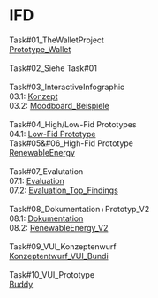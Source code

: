 # IFD
Task#01_TheWalletProject
<br>
<a href="https://github.com/RedouAin/IFD/blob/main/Task%2301_TheWalletProject/Prototype_Wallet.pdf">Prototype_Wallet</a>
<br>
<br>
Task#02_Siehe Task#01
<br>
<br>
Task#03_InteractiveInfographic
<br>
03.1: <a href="https://github.com/RedouAin/IFD/blob/main/Task%2303_InteractiveInfographic/Grobes%20Konzept_Renewable%20Energy.pdf">Konzept</a>
<br>
03.2: <a href="https://github.com/RedouAin/IFD/blob/main/Task%2303_InteractiveInfographic/Moodboard_Beispiele.pdf">Moodboard_Beispiele</a>
<br>
<br>
Task#04_High/Low-Fid Prototypes
<br>
04.1: <a href="https://github.com/RedouAin/IFD/blob/main/Task%2304_High%2CLow-Fid%20Prototype/Low-Fid%20Prototype.pdf">Low-Fid Prototype</a>
<br>
Task#05&#06_High-Fid Prototype
<br>
<a href="https://f8lqu3.axshare.com">RenewableEnergy</a>
<br>
<br>
Task#07_Evalutation
<br>
07.1: <a href="https://github.com/RedouAin/IFD/blob/main/Task%2307_Evaluation/Evaluation%20Prototyp_Fragebogen.pdf">Evaluation</a>
<br>
07.2: <a href="https://github.com/RedouAin/IFD/blob/main/Task%2307_Evaluation/Top_Findings.pdf">Evaluation_Top_Findings</a>
<br>
<br>
Task#08_Dokumentation+Prototyp_V2
<br>
08.1: <a href="https://github.com/RedouAin/IFD/blob/main/Task%2308_Dokumentation/Dokumentation_Prototyp_Renewable_Energy.pdf">Dokumentation</a>
<br>
08.2: <a href="https://f8lqu3.axshare.com/#id=ysp6dm&p=page_1">RenewableEnergy_V2</a>
<br>
<br>
Task#09_VUI_Konzeptenwurf
<br>
<a href="https://github.com/RedouAin/IFD/blob/main/Task%2309_VUI_Konzeptentwurf_DialogFlow/Konzeptentwurf_Bundi_VUI.pdf">Konzeptentwurf_VUI_Bundi</a>
<br>
<br>
Task#10_VUI_Prototype
<br>
<a href="https://redouain.github.io/IFD/Task%2310_VUI_Prototype/index.html">Buddy</a>
